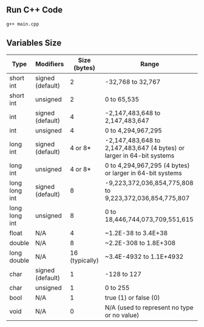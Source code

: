 ## Run C++ Code

```bash
g++ main.cpp
```
## Variables Size 

| Type             | Modifiers          | Size (bytes) | Range                                                      |
|------------------|--------------------|--------------|-----------------------------------------------------------|
| short int        | signed (default)  | 2            | -32,768 to 32,767                                         |
| short int        | unsigned          | 2            | 0 to 65,535                                               |
| int              | signed (default)  | 4            | -2,147,483,648 to 2,147,483,647                           |
| int              | unsigned          | 4            | 0 to 4,294,967,295                                        |
| long int         | signed (default)  | 4 or 8*      | -2,147,483,648 to 2,147,483,647 (4 bytes) or larger in 64-bit systems |
| long int         | unsigned          | 4 or 8*      | 0 to 4,294,967,295 (4 bytes) or larger in 64-bit systems  |
| long long int    | signed (default)  | 8            | -9,223,372,036,854,775,808 to 9,223,372,036,854,775,807   |
| long long int    | unsigned          | 8            | 0 to 18,446,744,073,709,551,615                           |
| float            | N/A               | 4            | ~1.2E-38 to 3.4E+38                                       |
| double           | N/A               | 8            | ~2.2E-308 to 1.8E+308                                     |
| long double      | N/A               | 16 (typically)| ~3.4E-4932 to 1.1E+4932                                   |
| char             | signed (default)  | 1            | -128 to 127                                               |
| char             | unsigned          | 1            | 0 to 255                                                  |
| bool             | N/A               | 1            | true (1) or false (0)                                     |
| void             | N/A               | 0            | N/A (used to represent no type or no value)               |
